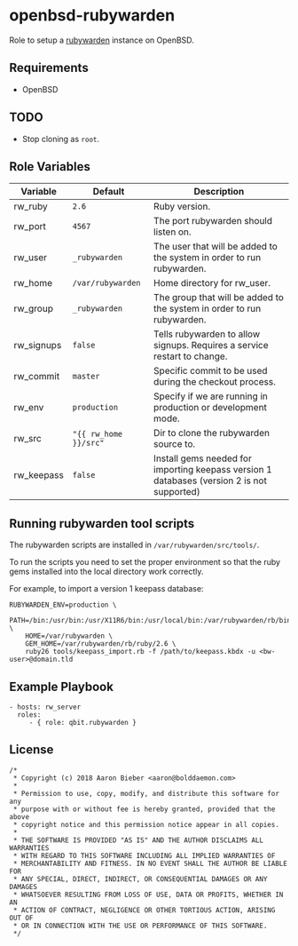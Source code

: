 openbsd-rubywarden
=========

Role to setup a [rubywarden](https://github.com/jcs/rubywarden) instance on OpenBSD.

Requirements
------------

- OpenBSD

TODO
----

- Stop cloning as `root`.

Role Variables
--------------

| Variable | Default | Description |
|--------- | ------- | ----------- |
| rw_ruby | `2.6` | Ruby version. |
| rw_port  | `4567`  | The port rubywarden should listen on. |
| rw_user  | `_rubywarden` | The user that will be added to the system in order to run rubywarden. |
| rw_home  | `/var/rubywarden` | Home directory for rw_user. |
| rw_group  | `_rubywarden` | The group that will be added to the system in order to run rubywarden. |
| rw_signups | `false` | Tells rubywarden to allow signups. Requires a service restart to change. |
| rw_commit | `master` | Specific commit to be used during the checkout process. |
| rw_env | `production` | Specify if we are running in production or development mode. |
| rw_src | `"{{ rw_home }}/src"` | Dir to clone the rubywarden source to. |
| rw_keepass | `false` | Install gems needed for importing keepass version 1 databases (version 2 is not supported)|

Running rubywarden tool scripts
-------------------------------

The rubywarden scripts are installed in `/var/rubywarden/src/tools/`.

To run the scripts you need to set the proper environment so that the ruby gems installed into the local directory work correctly.

For example, to import a version 1 keepass database:

```
RUBYWARDEN_ENV=production \
	PATH=/bin:/usr/bin:/usr/X11R6/bin:/usr/local/bin:/var/rubywarden/rb/bin \
	HOME=/var/rubywarden \
	GEM_HOME=/var/rubywarden/rb/ruby/2.6 \
	ruby26 tools/keepass_import.rb -f /path/to/keepass.kbdx -u <bw-user>@domain.tld
```

Example Playbook
----------------

    - hosts: rw_server
      roles:
         - { role: qbit.rubywarden }

License
-------

```
/*
 * Copyright (c) 2018 Aaron Bieber <aaron@bolddaemon.com>
 *
 * Permission to use, copy, modify, and distribute this software for any
 * purpose with or without fee is hereby granted, provided that the above
 * copyright notice and this permission notice appear in all copies.
 *
 * THE SOFTWARE IS PROVIDED "AS IS" AND THE AUTHOR DISCLAIMS ALL WARRANTIES
 * WITH REGARD TO THIS SOFTWARE INCLUDING ALL IMPLIED WARRANTIES OF
 * MERCHANTABILITY AND FITNESS. IN NO EVENT SHALL THE AUTHOR BE LIABLE FOR
 * ANY SPECIAL, DIRECT, INDIRECT, OR CONSEQUENTIAL DAMAGES OR ANY DAMAGES
 * WHATSOEVER RESULTING FROM LOSS OF USE, DATA OR PROFITS, WHETHER IN AN
 * ACTION OF CONTRACT, NEGLIGENCE OR OTHER TORTIOUS ACTION, ARISING OUT OF
 * OR IN CONNECTION WITH THE USE OR PERFORMANCE OF THIS SOFTWARE.
 */
 ```
